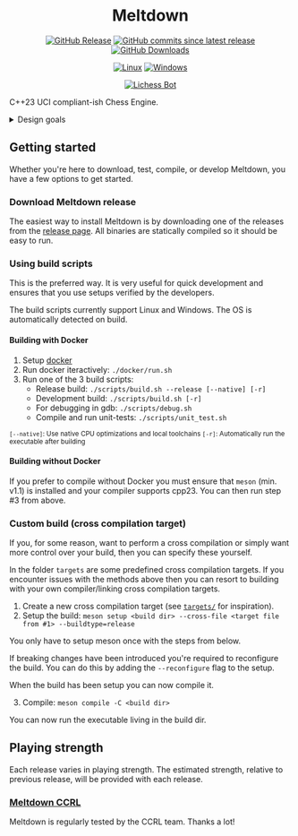 # <div align="center">Meltdown</div>

<div align="center">

[![GitHub Release](https://img.shields.io/github/v/release/hansbinderup/meltdown-chess-engine?display_name=tag&style=for-the-badge&label=latest%20release&color=red)](https://github.com/hansbinderup/meltdown-chess-engine/releases/latest)
[![GitHub commits since latest release](https://img.shields.io/github/commits-since/hansbinderup/meltdown-chess-engine/latest?style=for-the-badge&color=orange)](https://github.com/hansbinderup/meltdown-chess-engine/commits/main)
[![GitHub Downloads](https://img.shields.io/github/downloads/hansbinderup/meltdown-chess-engine/total?style=for-the-badge&color=yellow)](https://github.com/hansbinderup/meltdown-chess-engine/releases)

[![Linux](https://img.shields.io/badge/Linux-green?style=for-the-badge&logo=linux&logoColor=black)](#)
[![Windows](https://img.shields.io/badge/Windows-blue?style=for-the-badge&logo=gitforwindows&logoColor=black)](#)

[![Lichess Bot](https://img.shields.io/badge/Lichess-bot-purple?style=for-the-badge&logo=lichess)](https://lichess.org/@/Meltd0wn)

</div>

C++23 UCI compliant-ish Chess Engine.

<details>
<summary>Design goals</summary>

```
#1 Fully stack allocated - engine should at no point allocate heap memory
#2 Fast - well, probably the goal of most chess engines out there
#3 Readable - the code and alogorithms should be easy to read and understand
#4 Modular - the algorithms should be easy to replace with faster, better etc. if needed
```
Comments:

#1: This goes for the engine itself. Can't bother with debug handles, debug logging etc. as these will only run locally, so no need to complicate things here. The engine's search functions, heuristics etc. **must** be stack allocated.

#2 Without compromising #3 and #4 it should be implemented in the most efficient way using the most common algorithms and techniques. 

#3 Starting this project I spend a fair amount of time getting some inspiration. Mostly for algorithms. And I often observed that the implementation of the algorithms were pretty hard to read. I believe that it's possible to implement these fancy and "magic" algorithms in a way that is readable but also don't compromise #2. When it comes to the "magic" algorithms etc. my goal is to separate the logic into method where it's easy(er) to follow what's going on based on the documentation that is currently available.

#4 Each component should, if possible, be decoupled so that it is easy to implement newer and potentially better algorithms if such were to be found.
</details>

## Getting started

Whether you're here to download, test, compile, or develop Meltdown, you have a few options to get started.

### Download Meltdown release

The easiest way to install Meltdown is by downloading one of the releases from the [release page](https://github.com/hansbinderup/meltdown-chess-engine/tags).
All binaries are statically compiled so it should be easy to run.

### Using build scripts

This is the preferred way. It is very useful for quick development and ensures that you use setups verified by the developers.

The build scripts currently support Linux and Windows. The OS is automatically detected on build.

#### Building with Docker

1. Setup [docker](https://docs.docker.com/get-started/get-docker/)
2. Run docker iteractively: `./docker/run.sh`
3. Run one of the 3 build scripts:
    * Release build: `./scripts/build.sh --release [--native] [-r]`
    * Development build: `./scripts/build.sh [-r]`
    * For debugging in gdb: `./scripts/debug.sh`
    * Compile and run unit-tests: `./scripts/unit_test.sh`

<sub>
<code>[--native]</code>: Use native CPU optimizations and local toolchains
<code>[-r]</code>: Automatically run the executable after building   
</sub>

#### Building without Docker

If you prefer to compile without Docker you must ensure that `meson` (min. v1.1) is installed and your compiler supports cpp23.
You can then run step #3 from above.

### Custom build (cross compilation target)

If you, for some reason, want to perform a cross compilation or simply want more control over your build, then you can specify these yourself.

In the folder `targets` are some predefined cross compilation targets. If you encounter issues with the methods above then you can resort to building with your own compiler/linking cross compilation targets.

1. Create a new cross compilation target (see [`targets/`](https://github.com/hansbinderup/meltdown-chess-engine/tree/main/targets) for inspiration).
2. Setup the build: `meson setup <build dir> --cross-file <target file from #1> --buildtype=release`

You only have to setup meson once with the steps from below.

If breaking changes have been introduced you're required to reconfigure the build. You can do this by adding the `--reconfigure` flag to the setup.

When the build has been setup you can now compile it.

3. Compile: `meson compile -C <build dir>`

You can now run the executable living in the build dir.

## Playing strength

Each release varies in playing strength. The estimated strength, relative to previous release, will be provided with each release.

### [Meltdown CCRL](https://computerchess.org.uk/ccrl/4040/cgi/compare_engines.cgi?family=Meltdown&print=Rating+list&print=Results+table&print=LOS+table&print=Ponder+hit+table&print=Eval+difference+table&print=Comopp+gamenum+table&print=Overlap+table&print=Score+with+common+opponents)

Meltdown is regularly tested by the CCRL team. Thanks a lot!

